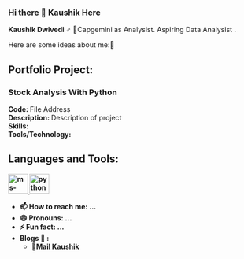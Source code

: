 ### Hi there 👋 Kaushik Here 


**Kaushik Dwivedi ♂️**  💼Capgemini as Analysist. Aspiring Data Analysist .

Here are some ideas about me:📂

<h2 align ="left"> Portfolio Project: </h2>
<p align="left"> 
   <h3>Stock Analysis With Python</h3>
 <b> Code: </b> 
 File Address <br>
 <b> Description: </b>
 Description of project
 <br>
 <b> Skills: </b>
 <br>
 <b> Tools/Technology:<b>
</p>
 

 <h2 align="left">Languages and Tools:</h2>
<p align="left"> 
<a href="https://www.microsoft.com/en-us/microsoft-365/excel" target="_blank"> <img src="https://img.icons8.com/color/48/ms-excel.png" alt="ms-excel" height="40" width="40" /> </a>
<a href="python.org" target="_blank"><img width="40" height="40" src="https://img.icons8.com/color/48/python--v1.png" alt="python--v3"/></a>

- 📫 How to reach me: ...
- 😄 Pronouns: ...
- ⚡ Fun fact: ...
- Blogs 📰 :
  - [📧Mail Kaushik ](mailto:kaushikdwivedi22@gmail.com)
<!-- <a  href="https://icons8.com/icon/13654/excel">Excel</a> icon by <a href="https://icons8.com">Icons8</a>
